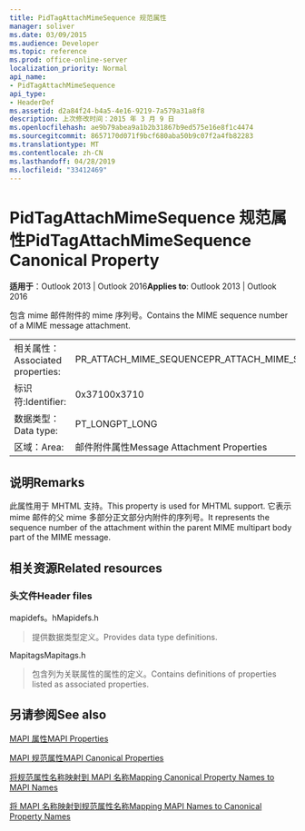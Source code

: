 ```yaml
---
title: PidTagAttachMimeSequence 规范属性
manager: soliver
ms.date: 03/09/2015
ms.audience: Developer
ms.topic: reference
ms.prod: office-online-server
localization_priority: Normal
api_name:
- PidTagAttachMimeSequence
api_type:
- HeaderDef
ms.assetid: d2a84f24-b4a5-4e16-9219-7a579a31a8f8
description: 上次修改时间：2015 年 3 月 9 日
ms.openlocfilehash: ae9b79abea9a1b2b31867b9ed575e16e8f1c4474
ms.sourcegitcommit: 8657170d071f9bcf680aba50b9c07f2a4fb82283
ms.translationtype: MT
ms.contentlocale: zh-CN
ms.lasthandoff: 04/28/2019
ms.locfileid: "33412469"
---
```

# <a name="pidtagattachmimesequence-canonical-property"></a><span data-ttu-id="1e26f-103">PidTagAttachMimeSequence 规范属性</span><span class="sxs-lookup"><span data-stu-id="1e26f-103">PidTagAttachMimeSequence Canonical Property</span></span>

  
  
<span data-ttu-id="1e26f-104">**适用于**：Outlook 2013 | Outlook 2016</span><span class="sxs-lookup"><span data-stu-id="1e26f-104">**Applies to**: Outlook 2013 | Outlook 2016</span></span> 
  
<span data-ttu-id="1e26f-105">包含 mime 邮件附件的 mime 序列号。</span><span class="sxs-lookup"><span data-stu-id="1e26f-105">Contains the MIME sequence number of a MIME message attachment.</span></span>
  
|||
|:-----|:-----|
|<span data-ttu-id="1e26f-106">相关属性：</span><span class="sxs-lookup"><span data-stu-id="1e26f-106">Associated properties:</span></span>  <br/> |<span data-ttu-id="1e26f-107">PR_ATTACH_MIME_SEQUENCE</span><span class="sxs-lookup"><span data-stu-id="1e26f-107">PR_ATTACH_MIME_SEQUENCE</span></span>  <br/> |
|<span data-ttu-id="1e26f-108">标识符:</span><span class="sxs-lookup"><span data-stu-id="1e26f-108">Identifier:</span></span>  <br/> |<span data-ttu-id="1e26f-109">0x3710</span><span class="sxs-lookup"><span data-stu-id="1e26f-109">0x3710</span></span>  <br/> |
|<span data-ttu-id="1e26f-110">数据类型：</span><span class="sxs-lookup"><span data-stu-id="1e26f-110">Data type:</span></span>  <br/> |<span data-ttu-id="1e26f-111">PT_LONG</span><span class="sxs-lookup"><span data-stu-id="1e26f-111">PT_LONG</span></span>  <br/> |
|<span data-ttu-id="1e26f-112">区域：</span><span class="sxs-lookup"><span data-stu-id="1e26f-112">Area:</span></span>  <br/> |<span data-ttu-id="1e26f-113">邮件附件属性</span><span class="sxs-lookup"><span data-stu-id="1e26f-113">Message Attachment Properties</span></span>  <br/> |
   
## <a name="remarks"></a><span data-ttu-id="1e26f-114">说明</span><span class="sxs-lookup"><span data-stu-id="1e26f-114">Remarks</span></span>

<span data-ttu-id="1e26f-115">此属性用于 MHTML 支持。</span><span class="sxs-lookup"><span data-stu-id="1e26f-115">This property is used for MHTML support.</span></span> <span data-ttu-id="1e26f-116">它表示 mime 邮件的父 mime 多部分正文部分内附件的序列号。</span><span class="sxs-lookup"><span data-stu-id="1e26f-116">It represents the sequence number of the attachment within the parent MIME multipart body part of the MIME message.</span></span>
  
## <a name="related-resources"></a><span data-ttu-id="1e26f-117">相关资源</span><span class="sxs-lookup"><span data-stu-id="1e26f-117">Related resources</span></span>

### <a name="header-files"></a><span data-ttu-id="1e26f-118">头文件</span><span class="sxs-lookup"><span data-stu-id="1e26f-118">Header files</span></span>

<span data-ttu-id="1e26f-119">mapidefs。h</span><span class="sxs-lookup"><span data-stu-id="1e26f-119">Mapidefs.h</span></span>
  
> <span data-ttu-id="1e26f-120">提供数据类型定义。</span><span class="sxs-lookup"><span data-stu-id="1e26f-120">Provides data type definitions.</span></span>
    
<span data-ttu-id="1e26f-121">Mapitags</span><span class="sxs-lookup"><span data-stu-id="1e26f-121">Mapitags.h</span></span>
  
> <span data-ttu-id="1e26f-122">包含列为关联属性的属性的定义。</span><span class="sxs-lookup"><span data-stu-id="1e26f-122">Contains definitions of properties listed as associated properties.</span></span>
    
## <a name="see-also"></a><span data-ttu-id="1e26f-123">另请参阅</span><span class="sxs-lookup"><span data-stu-id="1e26f-123">See also</span></span>



[<span data-ttu-id="1e26f-124">MAPI 属性</span><span class="sxs-lookup"><span data-stu-id="1e26f-124">MAPI Properties</span></span>](mapi-properties.md)
  
[<span data-ttu-id="1e26f-125">MAPI 规范属性</span><span class="sxs-lookup"><span data-stu-id="1e26f-125">MAPI Canonical Properties</span></span>](mapi-canonical-properties.md)
  
[<span data-ttu-id="1e26f-126">将规范属性名称映射到 MAPI 名称</span><span class="sxs-lookup"><span data-stu-id="1e26f-126">Mapping Canonical Property Names to MAPI Names</span></span>](mapping-canonical-property-names-to-mapi-names.md)
  
[<span data-ttu-id="1e26f-127">将 MAPI 名称映射到规范属性名称</span><span class="sxs-lookup"><span data-stu-id="1e26f-127">Mapping MAPI Names to Canonical Property Names</span></span>](mapping-mapi-names-to-canonical-property-names.md)


